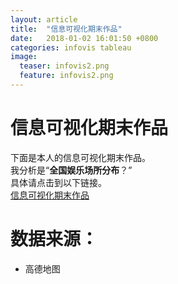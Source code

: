 ```yaml
---
layout: article
title:  "信息可视化期末作品"
date:   2018-01-02 16:01:50 +0800
categories: infovis tableau
image:
  teaser: infovis2.png
  feature: infovis2.png
---
```

# 信息可视化期末作品

下面是本人的信息可视化期末作品。  
我分析是“**全国娱乐场所分布**？”  
具体请点击到以下链接。  
[信息可视化期末作品](https://public.tableau.com/profile/.15738617#!/vizhome/_18344/1_1?publish=yes)

# 数据来源：
- 高德地图